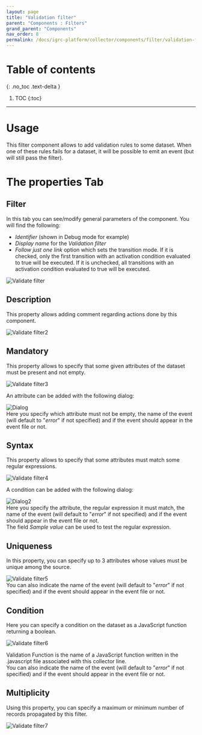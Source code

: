 ```yaml
---
layout: page
title: "Validation filter"
parent: "Components : Filters"
grand_parent: "Components"
nav_order: 8
permalink: /docs/igrc-platform/collector/components/filter/validation-filter/
---
```


# Table of contents
{: .no_toc .text-delta }

1. TOC
{:toc}
---

# Usage

This filter component allows to add validation rules to some dataset. When one of these rules fails for a dataset, it will be possible to emit an event (but will still pass the filter).

# The properties Tab

## Filter

In this tab you can see/modify general parameters of the component. You will find the following:

- _Identifier_ (shown in Debug mode for example)
- _Display name_ for the _Validation filter_
- _Follow just one link_ option which sets the transition mode. If it is checked, only the first transition with an activation condition evaluated to true will be executed. If it is unchecked, all transitions with an activation condition evaluated to true will be executed.

![Validate filter]({{site.baseurl}}/docs/igrc-platform/collector/components/filters/validation-filter/images/valid1.png "Validate filter")

## Description

This property allows adding comment regarding actions done by this component.  

![Validate filter2]({{site.baseurl}}/docs/igrc-platform/collector/components/filters/validation-filter/images/valid2.png "Validate filter2")

## Mandatory

This property allows to specify that some given attributes of the dataset must be present and not empty.  

![Validate filter3]({{site.baseurl}}/docs/igrc-platform/collector/components/filters/validation-filter/images/valid3.png "Validate filter3")   

An attribute can be added with the following dialog:  

![Dialog]({{site.baseurl}}/docs/igrc-platform/collector/components/filters/validation-filter/images/valid-dlg1.png "Dialog")   
Here you specify which attribute must not be empty, the name of the event (will default to "_error_" if not specified) and if the event should appear in the event file or not.  

## Syntax

This property allows to specify that some attributes must match some regular expressions.  

![Validate filter4]({{site.baseurl}}/docs/igrc-platform/collector/components/filters/validation-filter/images/valid4.png "Validate filter4")   

A condition can be added with the following dialog:  

![Dialog2]({{site.baseurl}}/docs/igrc-platform/collector/components/filters/validation-filter/images/valid-dlg2.png "Dialog2")      
Here you specify the attribute, the regular expression it must match, the name of the event (will default to "_error_" if not specified) and if the event should appear in the event file or not.   
The field _Sample value_ can be used to test the regular expression.  

## Uniqueness

In this property, you can specify up to 3 attributes whose values must be unique among the source.  

![Validate filter5]({{site.baseurl}}/docs/igrc-platform/collector/components/filters/validation-filter/images/valid5.png "Validate filter5")      
You can also indicate the name of the event (will default to "_error_" if not specified) and if the event should appear in the event file or not.  

## Condition

Here you can specify a condition on the dataset as a JavaScript function returning a boolean.  

![Validate filter6]({{site.baseurl}}/docs/igrc-platform/collector/components/filters/validation-filter/images/valid6.png "Validate filter6")      

Validation Function is the name of a JavaScript function written in the .javascript file associated with this collector line.   
You can also indicate the name of the event (will default to "_error_" if not specified) and if the event should appear in the event file or not.  

## Multiplicity

Using this property, you can specify a maximum or minimum number of records propagated by this filter.  

![Validate filter7]({{site.baseurl}}/docs/igrc-platform/collector/components/filters/validation-filter/images/valid7.png "Validate filter7")      
